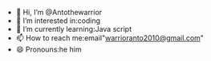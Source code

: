 - 👋 Hi, I’m @Antothewarrior
- 👀 I’m interested in:coding
- 🌱 I’m currently learning:Java script
- 📫 How to reach me:email"warrioranto2010@gmail.com"
- 😄 Pronouns:he him

<!---
Antothewarrior/Antothewarrior is a ✨ special ✨ repository because its `README.md` (this file) appears on your GitHub profile.
You can click the Preview link to take a look at your changes.
--->
